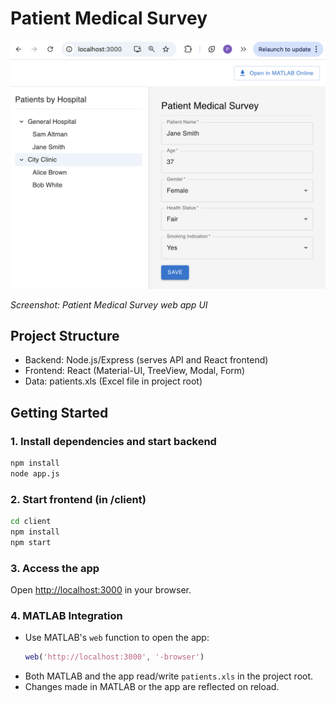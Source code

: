 # Patient Medical Survey

![App Screenshot](./screenshot.png)

*Screenshot: Patient Medical Survey web app UI*

## Project Structure
- Backend: Node.js/Express (serves API and React frontend)
- Frontend: React (Material-UI, TreeView, Modal, Form)
- Data: patients.xls (Excel file in project root)

## Getting Started

### 1. Install dependencies and start backend
```bash
npm install
node app.js
```

### 2. Start frontend (in /client)
```bash
cd client
npm install
npm start
```

### 3. Access the app
Open [http://localhost:3000](http://localhost:3000) in your browser.

### 4. MATLAB Integration
- Use MATLAB's `web` function to open the app:
  ```matlab
  web('http://localhost:3000', '-browser')
  ```
- Both MATLAB and the app read/write `patients.xls` in the project root.
- Changes made in MATLAB or the app are reflected on reload.
